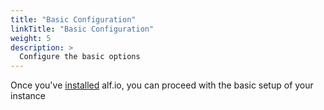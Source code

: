 ```yaml
---
title: "Basic Configuration"
linkTitle: "Basic Configuration"
weight: 5
description: >
  Configure the basic options
---
```


Once you've [installed](../deployment/) alf.io, you can proceed with the basic setup of your instance
